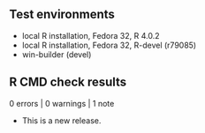 ## Test environments
* local R installation, Fedora 32, R 4.0.2
* local R installation, Fedora 32, R-devel (r79085)
* win-builder (devel)

## R CMD check results

0 errors | 0 warnings | 1 note

* This is a new release.
